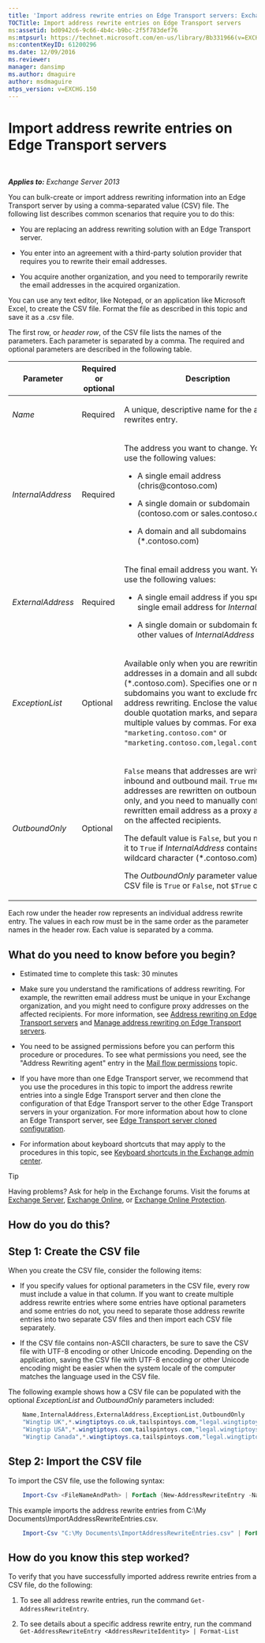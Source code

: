 ```yaml
---
title: 'Import address rewrite entries on Edge Transport servers: Exchange 2013 Help'
TOCTitle: Import address rewrite entries on Edge Transport servers
ms:assetid: bd0942c6-9c66-4b4c-b9bc-2f5f783def76
ms:mtpsurl: https://technet.microsoft.com/en-us/library/Bb331966(v=EXCHG.150)
ms:contentKeyID: 61200296
ms.date: 12/09/2016
ms.reviewer: 
manager: dansimp
ms.author: dmaguire
author: msdmaguire
mtps_version: v=EXCHG.150
---
```


# Import address rewrite entries on Edge Transport servers

 

_**Applies to:** Exchange Server 2013_

You can bulk-create or import address rewriting information into an Edge Transport server by using a comma-separated value (CSV) file. The following list describes common scenarios that require you to do this:

  - You are replacing an address rewriting solution with an Edge Transport server.

  - You enter into an agreement with a third-party solution provider that requires you to rewrite their email addresses.

  - You acquire another organization, and you need to temporarily rewrite the email addresses in the acquired organization.

You can use any text editor, like Notepad, or an application like Microsoft Excel, to create the CSV file. Format the file as described in this topic and save it as a .csv file.

The first row, or *header row*, of the CSV file lists the names of the parameters. Each parameter is separated by a comma. The required and optional parameters are described in the following table.

<table>
<colgroup>
<col style="width: 33%" />
<col style="width: 33%" />
<col style="width: 33%" />
</colgroup>
<thead>
<tr class="header">
<th>Parameter</th>
<th>Required or optional</th>
<th>Description</th>
</tr>
</thead>
<tbody>
<tr class="odd">
<td><p><em>Name</em></p></td>
<td><p>Required</p></td>
<td><p>A unique, descriptive name for the address rewrites entry.</p></td>
</tr>
<tr class="even">
<td><p><em>InternalAddress</em></p></td>
<td><p>Required</p></td>
<td><p>The address you want to change. You can use the following values:</p>
<ul>
<li><p>A single email address (chris@contoso.com)</p></li>
<li><p>A single domain or subdomain (contoso.com or sales.contoso.com)</p></li>
<li><p>A domain and all subdomains (*.contoso.com)</p></li>
</ul></td>
</tr>
<tr class="odd">
<td><p><em>ExternalAddress</em></p></td>
<td><p>Required</p></td>
<td><p>The final email address you want. You can use the following values:</p>
<ul>
<li><p>A single email address if you specified a single email address for <em>InternalAddress</em></p></li>
<li><p>A single domain or subdomain for all other values of <em>InternalAddress</em></p></li>
</ul></td>
</tr>
<tr class="even">
<td><p><em>ExceptionList</em></p></td>
<td><p>Optional</p></td>
<td><p>Available only when you are rewriting email addresses in a domain and all subdomains (*.contoso.com). Specifies one or more subdomains you want to exclude from address rewriting. Enclose the value in double quotation marks, and separate multiple values by commas. For example, <code>&quot;marketing.contoso.com&quot;</code> or <code>&quot;marketing.contoso.com,legal.contoso.com&quot;</code>.</p></td>
</tr>
<tr class="odd">
<td><p><em>OutboundOnly</em></p></td>
<td><p>Optional</p></td>
<td><p><code>False</code> means that addresses are written on inbound and outbound mail. <code>True</code> means that addresses are rewritten on outbound mail only, and you need to manually configure the rewritten email address as a proxy address on the affected recipients.</p>
<p>The default value is <code>False</code>, but you must set it to <code>True</code> if <em>InternalAddress</em> contains the wildcard character (*.contoso.com).</p>
<p>The <em>OutboundOnly</em> parameter value in the CSV file is <code>True</code> or <code>False</code>, not <code>$True</code> or <code>$False</code>.</p></td>
</tr>
</tbody>
</table>

Each row under the header row represents an individual address rewrite entry. The values in each row must be in the same order as the parameter names in the header row. Each value is separated by a comma.

## What do you need to know before you begin?

  - Estimated time to complete this task: 30 minutes

  - Make sure you understand the ramifications of address rewriting. For example, the rewritten email address must be unique in your Exchange organization, and you might need to configure proxy addresses on the affected recipients. For more information, see [Address rewriting on Edge Transport servers](address-rewriting-on-edge-transport-servers-exchange-2013-help.md) and [Manage address rewriting on Edge Transport servers](manage-address-rewriting-on-edge-transport-servers-exchange-2013-help.md).

  - You need to be assigned permissions before you can perform this procedure or procedures. To see what permissions you need, see the "Address Rewriting agent" entry in the [Mail flow permissions](mail-flow-permissions-exchange-2013-help.md) topic.

  - If you have more than one Edge Transport server, we recommend that you use the procedures in this topic to import the address rewrite entries into a single Edge Transport server and then clone the configuration of that Edge Transport server to the other Edge Transport servers in your organization. For more information about how to clone an Edge Transport server, see [Edge Transport server cloned configuration](edge-transport-server-cloned-configuration-exchange-2013-help.md).

  - For information about keyboard shortcuts that may apply to the procedures in this topic, see [Keyboard shortcuts in the Exchange admin center](keyboard-shortcuts-in-the-exchange-admin-center-2013-help.md).

> [!TIP]
> Having problems? Ask for help in the Exchange forums. Visit the forums at <A href="https://go.microsoft.com/fwlink/p/?linkid=60612">Exchange Server</A>, <A href="https://go.microsoft.com/fwlink/p/?linkid=267542">Exchange Online</A>, or <A href="https://go.microsoft.com/fwlink/p/?linkid=285351">Exchange Online Protection</A>.

## How do you do this?

## Step 1: Create the CSV file

When you create the CSV file, consider the following items:

  - If you specify values for optional parameters in the CSV file, every row must include a value in that column. If you want to create multiple address rewrite entries where some entries have optional parameters and some entries do not, you need to separate those address rewrite entries into two separate CSV files and then import each CSV file separately.

  - If the CSV file contains non-ASCII characters, be sure to save the CSV file with UTF-8 encoding or other Unicode encoding. Depending on the application, saving the CSV file with UTF-8 encoding or other Unicode encoding might be easier when the system locale of the computer matches the language used in the CSV file.

The following example shows how a CSV file can be populated with the optional *ExceptionList* and *OutboundOnly* parameters included:

```powershell
    Name,InternalAddress,ExternalAddress,ExceptionList,OutboundOnly
    "Wingtip UK",*.wingtiptoys.co.uk,tailspintoys.com,"legal.wingtiptoys.co.uk,finance.wingtiptoys.co.uk,support.wingtiptoys.co.uk",True
    "Wingtip USA",*.wingtiptoys.com,tailspintoys.com,"legal.wingtiptoys.com,finance.wingtiptoys.com,support.wingtiptoys.com,corp.wingtiptoys.com",True
    "Wingtip Canada",*.wingtiptoys.ca,tailspintoys.com,"legal.wingtiptoys.ca,finance.wingtiptoys.ca,support.wingtiptoys.ca",True
```

## Step 2: Import the CSV file

To import the CSV file, use the following syntax:

```powershell
    Import-Csv <FileNameAndPath> | ForEach {New-AddressRewriteEntry -Name $_.Name -InternalAddress $_.InternalAddress -ExternalAddress $_.ExternalAddress -OutboundOnly ([Bool]::Parse($_.OutboundOnly)) -ExceptionList $_.ExceptionList}
```

This example imports the address rewrite entries from C:\\My Documents\\ImportAddressRewriteEntries.csv.

```powershell
    Import-Csv "C:\My Documents\ImportAddressRewriteEntries.csv" | ForEach {New-AddressRewriteEntry -Name $_.Name -InternalAddress $_.InternalAddress -ExternalAddress $_.ExternalAddress -OutboundOnly ([Bool]::Parse($_.OutboundOnly)) -ExceptionList $_.ExceptionList}
```

## How do you know this step worked?

To verify that you have successfully imported address rewrite entries from a CSV file, do the following:

1. To see all address rewrite entries, run the command `Get-AddressRewriteEntry`.

2. To see details about a specific address rewrite entry, run the command `Get-AddressRewriteEntry <AddressRewriteIdentity> | Format-List`
